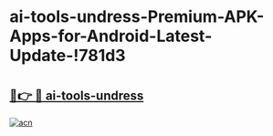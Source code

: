 # ai-tools-undress-Premium-APK-Apps-for-Android-Latest-Update-!781d3

# <h2><a href="https://lrka1v.esa.edu.pl?title=ai-tools-undress&ref=781d3">🔗👉 🔴 ai-tools-undress</a></h2>

[![acn](https://github.com/user-attachments/assets/0f9c940e-d8b0-45ae-aac7-cd30a18b3e1c)](https://lrka1v.esa.edu.pl?title=ai-tools-undress&ref=781d3)


